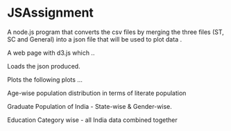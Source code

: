 # JSAssignment



A node.js program that converts the csv files by merging the three files (ST, SC and General) into a json file that will be used to plot data .

A web page with d3.js which .. 

Loads the json produced.

Plots the following plots … 

Age-wise population distribution in terms of literate population

Graduate Population of India - State-wise & Gender-wise.

Education Category wise - all India data combined together
